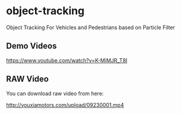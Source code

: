 # object-tracking
Object Tracking For Vehicles and Pedestrians based on Particle Filter

## Demo Videos

https://www.youtube.com/watch?v=K-MiMJR_T8I

## RAW Video

You can download raw video from here:

http://youxiamotors.com/upload/09230001.mp4





